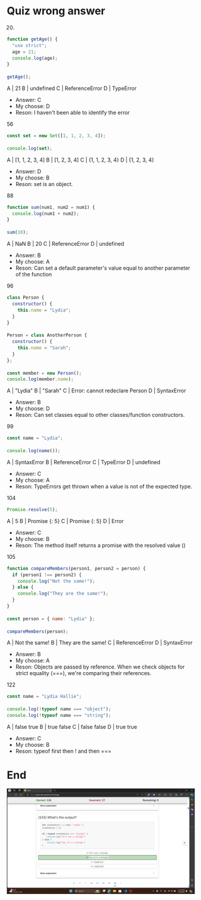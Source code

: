 # Quiz wrong answer

20.

```js
function getAge() {
  "use strict";
  age = 21;
  console.log(age);
}

getAge();
```

A | 21
B | undefined
C | ReferenceError
D | TypeError

- Answer: C
- My choose: D
- Reson: I haven't been able to identify the error

56

```js
const set = new Set([1, 1, 2, 3, 4]);

console.log(set);
```

A | [1, 1, 2, 3, 4]
B | [1, 2, 3, 4]
C | {1, 1, 2, 3, 4}
D | {1, 2, 3, 4}

- Answer: D
- My choose: B
- Reson: set is an object.

88

```js
function sum(num1, num2 = num1) {
  console.log(num1 + num2);
}

sum(10);
```

A | NaN
B | 20
C | ReferenceError
D | undefined

- Answer: B
- My choose: A
- Reson: Can set a default parameter's value equal to another parameter of the function

96

```js
class Person {
  constructor() {
    this.name = "Lydia";
  }
}

Person = class AnotherPerson {
  constructor() {
    this.name = "Sarah";
  }
};

const member = new Person();
console.log(member.name);
```

A | "Lydia"
B | "Sarah"
C | Error: cannot redeclare Person
D | SyntaxError

- Answer: B
- My choose: D
- Reson: Can set classes equal to other classes/function constructors.

99

```js
const name = "Lydia";

console.log(name());
```

A | SyntaxError
B | ReferenceError
C | TypeError
D | undefined

- Answer: C
- My choose: A
- Reson: TypeErrors get thrown when a value is not of the expected type.

104

```js
Promise.resolve(5);
```

A | 5
B | Promise {<pending>: 5}
C | Promise {<fulfilled>: 5}
D | Error

- Answer: C
- My choose: B
- Reson: The method itself returns a promise with the resolved value (<fulfilled>)

105

```js
function compareMembers(person1, person2 = person) {
  if (person1 !== person2) {
    console.log("Not the same!");
  } else {
    console.log("They are the same!");
  }
}

const person = { name: "Lydia" };

compareMembers(person);
```

A | Not the same!
B | They are the same!
C | ReferenceError
D | SyntaxError

- Answer: B
- My choose: A
- Reson: Objects are passed by reference. When we check objects for strict equality (===), we're comparing their references.

122

```js
const name = "Lydia Hallie";

console.log(!typeof name === "object");
console.log(!typeof name === "string");
```

A | false true
B | true false
C | false false
D | true true

- Answer: C
- My choose: B
- Reson: typeof first then ! and then ===

# End

![Image Result](image.png)

